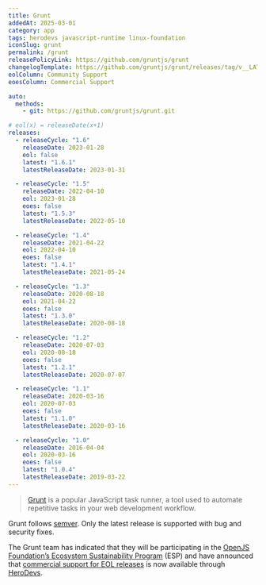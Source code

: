 ```yaml
---
title: Grunt
addedAt: 2025-03-01
category: app
tags: herodevs javascript-runtime linux-foundation
iconSlug: grunt
permalink: /grunt
releasePolicyLink: https://github.com/gruntjs/grunt
changelogTemplate: https://github.com/gruntjs/grunt/releases/tag/v__LATEST__
eolColumn: Community Support
eoesColumn: Commercial Support

auto:
  methods:
    - git: https://github.com/gruntjs/grunt.git

# eol(x) = releaseDate(x+1)
releases:
  - releaseCycle: "1.6"
    releaseDate: 2023-01-28
    eol: false
    latest: "1.6.1"
    latestReleaseDate: 2023-01-31

  - releaseCycle: "1.5"
    releaseDate: 2022-04-10
    eol: 2023-01-28
    eoes: false
    latest: "1.5.3"
    latestReleaseDate: 2022-05-10

  - releaseCycle: "1.4"
    releaseDate: 2021-04-22
    eol: 2022-04-10
    eoes: false
    latest: "1.4.1"
    latestReleaseDate: 2021-05-24

  - releaseCycle: "1.3"
    releaseDate: 2020-08-18
    eol: 2021-04-22
    eoes: false
    latest: "1.3.0"
    latestReleaseDate: 2020-08-18

  - releaseCycle: "1.2"
    releaseDate: 2020-07-03
    eol: 2020-08-18
    eoes: false
    latest: "1.2.1"
    latestReleaseDate: 2020-07-07

  - releaseCycle: "1.1"
    releaseDate: 2020-03-16
    eol: 2020-07-03
    eoes: false
    latest: "1.1.0"
    latestReleaseDate: 2020-03-16

  - releaseCycle: "1.0"
    releaseDate: 2016-04-04
    eol: 2020-03-16
    eoes: false
    latest: "1.0.4"
    latestReleaseDate: 2019-03-22
---
```


> [Grunt](https://github.com/gruntjs/grunt) is a popular
> JavaScript task runner, a tool used to automate repetitive
> tasks in your web development workflow.

Grunt follows [semver](https://semver.org/). Only the latest release is supported
with bug and security fixes.

The Grunt team has indicated that they will be participating in the
[OpenJS Foundation’s Ecosystem Sustainability Program](https://openjsf.org/ecosystem-sustainability-program)
(ESP) and have announced that [commercial support for EOL releases](https://gruntjs.com/support) is
now available through [HeroDevs](https://www.herodevs.com/support/grunt-nes).
